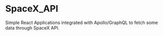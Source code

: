 # SpaceX_API
Simple React Applications integrated with Apollo/GraphQL to fetch some data through SpaceX API.
